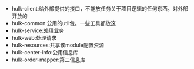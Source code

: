 - hulk-client:给外部提供的接口，不能放任务关于项目逻辑的任何东西。对外部开放的
- hulk-common:公用的util包。一些工具都放这
- hulk-service:处理业务
- hulk-web:处理请求
- hulk-resources:共享该module配置资源
- hulk-center-info:公用信息库
- hulk-order-mapper:第二信息库
